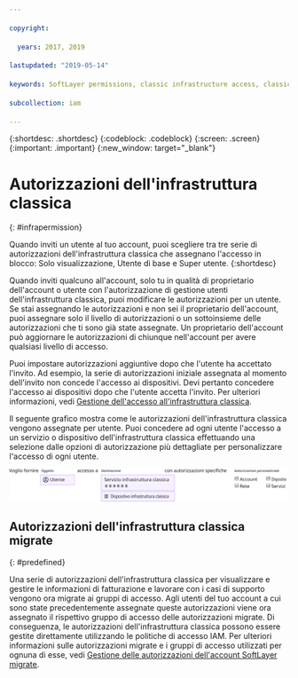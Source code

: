 ```yaml
---

copyright:

  years: 2017, 2019

lastupdated: "2019-05-14"

keywords: SoftLayer permissions, classic infrastructure access, classic infrastructure permission, migrated SoftLayer permissions, migrated permission access group

subcollection: iam

---
```


{:shortdesc: .shortdesc}
{:codeblock: .codeblock}
{:screen: .screen}
{:important: .important}
{:new_window: target="_blank"}

# Autorizzazioni dell'infrastruttura classica
{: #infrapermission}

Quando inviti un utente al tuo account, puoi scegliere tra tre serie di autorizzazioni dell'infrastruttura classica che assegnano l'accesso in blocco: Solo visualizzazione, Utente di base e Super utente.
{:shortdesc}

Quando inviti qualcuno all'account, solo tu in qualità di proprietario dell'account o utente con l'autorizzazione di gestione utenti dell'infrastruttura classica, puoi modificare le autorizzazioni per un utente. Se stai assegnando le autorizzazioni e non sei il proprietario dell'account, puoi assegnare solo il livello di autorizzazioni o un sottoinsieme delle autorizzazioni che ti sono già state assegnate. Un proprietario dell'account può aggiornare le autorizzazioni di chiunque nell'account per avere qualsiasi livello di accesso.

Puoi impostare autorizzazioni aggiuntive dopo che l'utente ha accettato l'invito. Ad esempio, la serie di autorizzazioni iniziale assegnata al momento dell'invito non concede l'accesso ai dispositivi. Devi pertanto concedere l'accesso ai dispositivi dopo che l'utente accetta l'invito. Per ulteriori informazioni, vedi [Gestione dell'accesso all'infrastruttura classica](/docs/iam?topic=iam-mngclassicinfra#mngclassicinfra).

Il seguente grafico mostra come le autorizzazioni dell'infrastruttura classica vengono assegnate per utente. Puoi concedere ad ogni utente l'accesso a un servizio o dispositivo dell'infrastruttura classica effettuando una selezione dalle opzioni di autorizzazione più dettagliate per personalizzare l'accesso di ogni utente. 

![Accesso all'infrastruttura classica](images/ClassicIaaS.svg "Assegnazione dell'accesso all'infrastruttura classica selezionando un utente, un dispositivo o servizio e poi una qualsiasi combinazione di autorizzazioni più dettagliate") 



## Autorizzazioni dell'infrastruttura classica migrate
{: #predefined}

Una serie di autorizzazioni dell'infrastruttura classica per visualizzare e gestire le informazioni di fatturazione e lavorare con i casi di supporto vengono ora migrate ai gruppi di accesso. Agli utenti del tuo account a cui sono state precedentemente assegnate queste autorizzazioni viene ora assegnato il rispettivo gruppo di accesso delle autorizzazioni migrate. Di conseguenza, le autorizzazioni dell'infrastruttura classica possono essere gestite direttamente utilizzando le politiche di accesso IAM. Per ulteriori informazioni sulle autorizzazioni migrate e i gruppi di accesso utilizzati per ognuna di esse, vedi [Gestione delle autorizzazioni dell'account SoftLayer migrate](/docs/iam?topic=iam-migrated_permissions).
